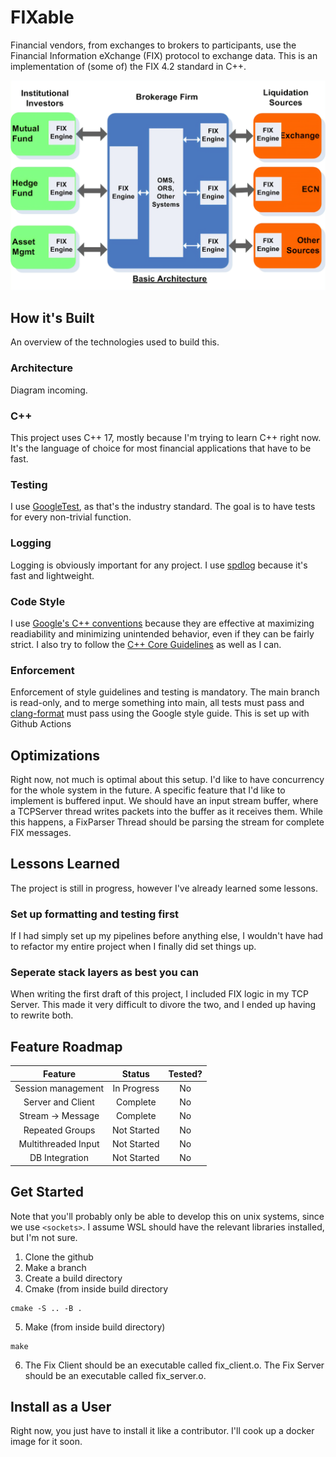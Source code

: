 # FIXable
Financial vendors, from exchanges to brokers to participants, use the Financial Information eXchange (FIX) protocol to exchange data. This is an implementation of (some of) the FIX 4.2 standard in C++.

![image](assets/usage-diagram.png)

## How it's Built
An overview of the technologies used to build this.

### Architecture
Diagram incoming.

### C++
This project uses C++ 17, mostly because I'm trying to learn C++ right now. It's the language of choice for most financial applications that have to be fast.

### Testing
I use [GoogleTest](https://github.com/google/googletest), as that's the industry standard. The goal is to have tests for every non-trivial function.

### Logging
Logging is obviously important for any project. I use [spdlog](https://github.com/gabime/spdlog) because it's fast and lightweight.

### Code Style
I use [Google's C++ conventions](https://google.github.io/styleguide/cppguide.html) because they are effective at maximizing readiability and minimizing unintended behavior, even if they can be fairly strict.
I also try to follow the [C++ Core Guidelines](https://isocpp.github.io/CppCoreGuidelines/CppCoreGuidelines) as well as I can.

### Enforcement
Enforcement of style guidelines and testing is mandatory. The main branch is read-only, and to merge something into main, all tests must pass and [clang-format](https://clang.llvm.org/docs/ClangFormat.html) must pass using the Google style guide. This is set up with Github Actions

## Optimizations
Right now, not much is optimal about this setup. I'd like to have concurrency for the whole system in the future. A specific feature that I'd like to implement is buffered input. We should have an input stream buffer, where a TCPServer thread writes packets into the buffer as it receives them. While this happens, a FixParser Thread should be parsing the stream for complete FIX messages.

## Lessons Learned
The project is still in progress, however I've already learned some lessons.

### Set up formatting and testing first
If I had simply set up my pipelines before anything else, I wouldn't have had to refactor my entire project when I finally did set things up.

### Seperate stack layers as best you can
When writing the first draft of this project, I included FIX logic in my TCP Server. This made it very difficult to divore the two, and I ended up having to rewrite both.

## Feature Roadmap
| Feature            | Status      | Tested? |
| :----------------: | :---------: | :-----: |
| Session management | In Progress | No      |
| Server and Client  | Complete    | No      |
| Stream -> Message  | Complete    | No      |
| Repeated Groups    | Not Started | No      |
| Multithreaded Input| Not Started | No      |
| DB Integration     | Not Started | No      |

## Get Started
Note that you'll probably only be able to develop this on unix systems, since we use ```<sockets>```. I assume WSL should have the relevant libraries installed, but I'm not sure.

1. Clone the github
2. Make a branch
3. Create a build directory
4. Cmake (from inside build directory
```
cmake -S .. -B .
```
5. Make (from inside build directory)
```
make
```
6. The Fix Client should be an executable called fix_client.o. The Fix Server should be an executable called fix_server.o. 

## Install as a User
Right now, you just have to install it like a contributor. I'll cook up a docker image for it soon.

